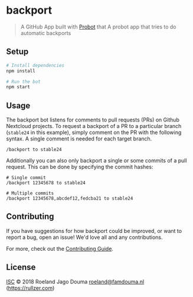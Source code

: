 # backport

> A GitHub App built with [Probot](https://github.com/probot/probot) that A probot app that tries to do automatic backports

## Setup

```sh
# Install dependencies
npm install

# Run the bot
npm start
```

## Usage

The backport bot listens for comments to pull requests (PRs) on Github Nextcloud projects. To request a backport of a PR to a particular branch (`stable24` in this example), simply comment on the PR with the following syntax. A single comment is needed for each target branch.

```
/backport to stable24
```

Additionally you can also only backport a single or some commits of a pull request. This can be done by specifying the commit hashes:

```
# Single commit
/backport 12345678 to stable24

# Multiple commits
/backport 12345678,abcdef12,fedcba21 to stable24
```

## Contributing

If you have suggestions for how backport could be improved, or want to report a bug, open an issue! We'd love all and any contributions.

For more, check out the [Contributing Guide](CONTRIBUTING.md).

## License

[ISC](LICENSE) © 2018 Roeland Jago Douma <roeland@famdouma.nl> (https://rullzer.com)
